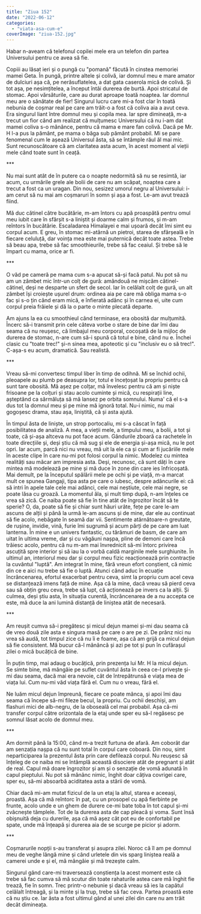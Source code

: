 ```yaml
---
title: "Ziua 152"
date: "2022-06-12"
categories: 
  - "viata-asa-cum-e"
coverImage: "ziua-152.jpg"
---
```


Habar n-aveam că telefonul copilei mele era un telefon din partea Universului pentru ce avea să fie.

Copiii au lăsat ieri și o pungă cu "pomană" făcută în cinstea memoriei mamei Geta. În pungă, printre altele și colivă, iar domnul meu e mare amator de dulciuri așa că, pe nerăsuflatelea, a dat gata caserola mică de colivă. Și tot așa, pe nesimțitelea, a început întâi durerea de burtă. Apoi stricatul de stomac. Apoi vărsăturile, care au durat aproape toată noaptea. Iar domnul meu are o sănătate de fier! Singurul lucru care mi-a fost clar în toată nebunia de coșmar real pe care am trăit-o a fost că coliva aia a avut ceva. Era singurul liant între domnul meu și copila mea. Iar spre dimineață, m-a trecut un fior când am realizat că mulțumesc Universului că nu i-am dat mamei coliva s-o mănânce, pentru că mama e mare fan colivă. Dacă pe Mr. H l-a pus la pământ, pe mama o băga sub pământ probabil. Mi se pare fenomenal cum le așează Universul ăsta, să se întâmple răul ăl mai mic. Sunt recunoscătoare că am claritatea asta acum, în acest moment al vieții mele când toate sunt în ceață.

\*\*\*

Nu mai sunt atât de în putere ca o noapte nedormită să nu se resimtă, iar acum, cu urmările grele ale bolii de care nu am scăpat, noaptea care a trecut a fost ca un uragan. Din nou, sesizez umorul negru al Universului: i-am cerut să nu mai am coșmaruri în somn și așa a fost. Le-am avut trează fiind.

Mă duc cătinel către bucătărie, m-am întors cu apă proaspătă pentru omul meu iubit care în sfârșit s-a liniștit și doarme calm și frumos, și m-am reîntors în bucătărie. Escaladarea Himalayei e mai ușoară decât îmi simt eu corpul acum. E greu, în stomac mi-atârnă un pietroi, starea de sfârșeală e în fiecare celuluță, dar voința mea este mai puternică decât toate astea. Trebe să beau apa, trebe să fac smoothieurile, trebe să fac ceaiul. Și trebe să le împart cu mama, orice ar fi.

\*\*\*

O văd pe cameră pe mama cum s-a apucat să-și facă patul. Nu pot să nu am un zâmbet mic într-un colț de gură: amândouă ne mișcăm cătinel-cătinel, deși ne desparte un sfert de secol. Iar în celălalt colț de gură, un alt zâmbet își croiește ușurel drum: ordinea aia pe care mă obliga mama s-o fac și s-o țin când eram mică, e înfierată adânc și în carnea ei, uite cum corpul preia frâiele și dă la o parte o minte plecată departe.

Am ajuns la ea cu smoothieul când terminase, era obosită dar mulțumită. Încerc să-i transmit prin cele câteva vorbe o stare de bine dar îmi dau seama că nu reușesc, că limbajul meu corporal, cocoșată de la mijloc de durerea de stomac, n-are cum să-i spună că totul e bine, când nu e. Închei clasic cu "toate trec!" și-n sinea mea, apoteotic și cu "inclusiv eu o să trec!". C-așa-s eu acum, dramatică. Sau realistă.

\*\*\*

Vreau să-mi convertesc timpul liber în timp de odihnă. Mi se închid ochii, pleoapele au plumb pe deasupra lor, totul e încețoșat la propriu pentru că sunt tare obosită. Mă așez pe colțar, mă învelesc pentru că am și niște frisoane pe la colțuri și stau acolo cuminte și mică, cu respirații line, așteptând ca sărmăluța să mă lansez pe orbita somnului. Numa' că el s-a dus tot la domnul meu și pe mine mă ignoră total. Nu-i nimic, nu mai gogoșesc drama, stau așa, liniștită, că și asta ajută. 

În timpul ăsta de liniște, un strop portocaliu, mi s-a căscat în față posibilitatea de analiză. A mea, a vieții mele, a timpului meu, a bolii, a tot și toate, că și-așa altceva nu pot face acum. Gândurile zboară ca rachetele în toate direcțiile și, deși știu că mă sug și ele de energia și-așa mică, nu le pot opri. Iar acum, parcă nici nu vreau, mă uit la ele ca și cum ar fi jucăriile mele în aceste clipe în care nu-mi pot folosi corpul la nimic. Modelez cu mintea realități sau măcar am impresia asta. Deși, recunosc, că sunt dăți în care mintea mă modelează pe mine și mă duce în zone din care ies înfricoșată. Mai demult, pe la începutul spălării mele pe ochi și pe viață, m-a marcat mult ce spunea Gangaji, tipa asta pe care o iubesc, despre adâncurile ei: că să intri în apele tale cele mai adânci, cele mai neștiute, cele mai negre, se poate lăsa cu groază. La momentul ăla, și mult timp după, n-am înțeles ce vrea să zică. Ce naiba poate să fie în tine atât de îngrozitor încât să te sperie? O, da, poate să fie și chiar sunt hăuri urâte, fețe pe care le-am ascuns de alții și până la urmă le-am ascuns și de mine, dar ele au continuat să fie acolo, nebăgate în seamă dar vii. Sentimente atârnătoare-n greutate, de rușine, invidie, vină, furie îmi sugrumă și acum părți de pe care am luat lanterna. În mine e un univers fantastic, cu tărâmuri de basm, de care am uitat în ultima vreme, dar și cu văgăuni nașpa, pline de demoni care încă trăiesc acolo, pentru că nu m-am mai învrednicit să-mi întorc privirea ascuțită spre interior și să iau la o vorbă caldă marginile mele surghiunite. În ultimul an, interiorul meu dar și corpul meu fizic reacționează prin contracție la cuvântul "luptă". Am integrat în mine, fără vreun efort conștient, că nimic din ce e aici nu trebe să fie o luptă. Atunci când aduc în ecuație încrâncenarea, efortul exacerbat pentru ceva, simt la propriu cum acel ceva se distanțează imens față de mine. Așa că la mine, dacă vreau să pierd ceva sau să obțin greu ceva, trebe să lupt, că acționează pe invers ca la alții. Și culmea, deși știu asta, în situația curentă, încrâncenarea de a nu accepta ce este, mă duce la ani lumină distanță de liniștea atât de necesară.

\*\*\*

Am reușit cumva să-i pregătesc și micul dejun mamei și-mi dau seama că de vreo două zile asta e singura masă pe care o are pe zi. De prânz nici nu vrea să audă, tot timpul zice că nu îi e foame, așa că am grijă ca micul dejun să fie consistent. Mă bucur că-l mănâncă și azi pe tot și pun în cufărașul zilei o mică bucățică de bine. 

În puțin timp, mai adaug o bucățică, prin prezența lui Mr. H la micul dejun. Se simte bine, mă mângâie pe suflet cuvântul ăsta în ceea ce-l privește și-mi dau seama, dacă mai era nevoie, cât de întrepătrunsă e viața mea de viața lui. Cum nu-mi văd viața fără el. Cum nu o vreau, fără el. 

Ne luăm micul dejun împreună, fiecare ce poate mânca, și apoi îmi dau seama că începe să-mi fileze becul, la propriu. Cu ochii deschiși, am flashuri mici de alb-negru, de la oboseală cel mai probabil. Așa că-mi transfer corpul către orizontala de la etaj unde sper eu să-l regăsesc pe somnul lăsat acolo de domnul meu.

\*\*\*

Am dormit până la 15:00, când m-a trezit furtuna de afară. Am coborât dar am senzația nașpa că nu sunt total în corpul care coboară. Din nou, simt neparticiparea la prezentul ăsta prin care defilează corpul. Nu reușesc să înțeleg de ce naiba mi se întâmplă această disociere atât de pregnant și atât de real. Capul mă doare îngrozitor și am și o senzație de vomă adunată în capul pieptului. Nu pot să mănânc nimic, înghit doar câțiva covrigei care, sper eu, să-mi absoarbă aciditatea asta a stării de vomă. 

Chiar dacă mi-am mutat fizicul de la un etaj la altul, starea e aceeași, proastă. Așa că mă reîntorc în pat, cu un prosopel cu apă fierbinte pe frunte, acolo unde e un ghem de durere ce-mi bate toba în tot capul și-mi zvâcnește tâmplele. Tot de la durerea asta de cap pleacă și voma. Sunt însă obișnuită deja cu durerile, așa că mă așez cât pot eu de confortabil pe spate, unde mă înțeapă și durerea aia de se scurge pe picior și adorm.

\*\*\*

Coșmarurile nopții s-au transferat și asupra zilei. Noroc că îl am pe domnul meu de veghe lângă mine și când urletele din vis sparg liniștea reală a camerei unde e și el, mă mângâie și mă trezește calm. 

Singurul gând care-mi traversează conștiența la acest moment este că trebe să fac cumva să mă scutur din toate rahaturile astea care mă înghit fie trează, fie în somn. Trec printr-o nebunie și dacă vreau să ies la capătul celălalt întreagă, și la minte și la trup, trebe să fac ceva. Partea proastă este că nu știu ce. Iar ăsta a fost ultimul gând al unei zilei din care nu am trăit decât dimineața.
